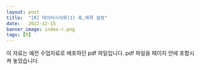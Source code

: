 ```yaml
---
layout: post
title:  "[R] 데이터시각화(1) 축,제목 설정"
date:   2022-12-15
banner_image: index-r.png
tags: [R]
---
```


이 자료는 예전 수업자료로 배포하던 pdf 파일입니다. pdf 파일을 페이지 안에 포함시켜 놓았습니다.



<object data="/files/pdf/r-visual-1.pdf" type="application/pdf" width="100%" height="640px"></object>